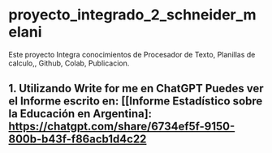 # proyecto_integrado_2_schneider_melani
Este proyecto Integra conocimientos de Procesador de Texto, Planillas de calculo,, Github, Colab, Publicacion.
## 1. Utilizando Write for me en ChatGPT Puedes ver el Informe escrito en: [[Informe Estadístico sobre la Educación en Argentina]: https://chatgpt.com/share/6734ef5f-9150-800b-b43f-f86acb1d4c22 
